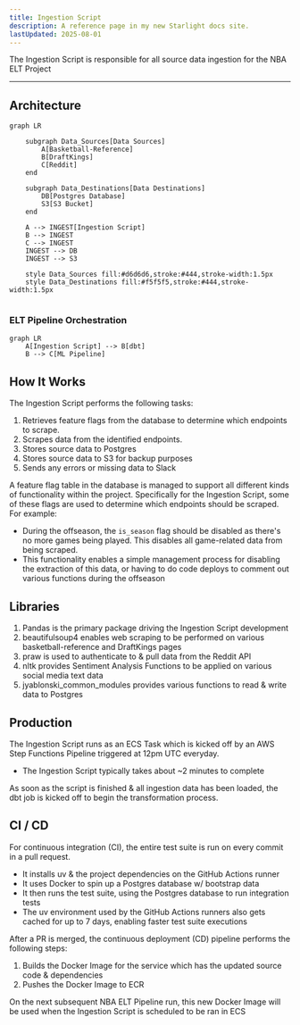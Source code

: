 ```yaml
---
title: Ingestion Script
description: A reference page in my new Starlight docs site.
lastUpdated: 2025-08-01
---
```


The Ingestion Script is responsible for all source data ingestion for the NBA ELT Project

---

## Architecture

``` mermaid
graph LR

    subgraph Data_Sources[Data Sources]
        A[Basketball-Reference]
        B[DraftKings]
        C[Reddit]
    end

    subgraph Data_Destinations[Data Destinations]
        DB[Postgres Database]
        S3[S3 Bucket]
    end

    A --> INGEST[Ingestion Script]
    B --> INGEST
    C --> INGEST
    INGEST --> DB
    INGEST --> S3

    style Data_Sources fill:#d6d6d6,stroke:#444,stroke-width:1.5px
    style Data_Destinations fill:#f5f5f5,stroke:#444,stroke-width:1.5px


```

### ELT Pipeline Orchestration
``` mermaid
graph LR
    A[Ingestion Script] --> B[dbt]
    B --> C[ML Pipeline]
```

## How It Works

The Ingestion Script performs the following tasks:

1. Retrieves feature flags from the database to determine which endpoints to scrape.
2. Scrapes data from the identified endpoints.
3. Stores source data to Postgres
4. Stores source data to S3 for backup purposes
5. Sends any errors or missing data to Slack

A feature flag table in the database is managed to support all different kinds of functionality within the project. Specifically for the Ingestion Script, some of these flags are used to determine which endpoints should be scraped. For example:

- During the offseason, the `is_season` flag should be disabled as there's no more games being played. This disables all game-related data from being scraped.
- This functionality enables a simple management process for disabling the extraction of this data, or having to do code deploys to comment out various functions during the offseason

## Libraries

1. Pandas is the primary package driving the Ingestion Script development
2. beautifulsoup4 enables web scraping to be performed on various basketball-reference and DraftKings pages
3. praw is used to authenticate to & pull data from the Reddit API
4. nltk provides Sentiment Analysis Functions to be applied on various social media text data
5. jyablonski_common_modules provides various functions to read & write data to Postgres

## Production

The Ingestion Script runs as an ECS Task which is kicked off by an AWS Step Functions Pipeline triggered at 12pm UTC everyday.

- The Ingestion Script typically takes about ~2 minutes to complete

As soon as the script is finished & all ingestion data has been loaded, the dbt job is kicked off to begin the transformation process.

## CI / CD

For continuous integration (CI), the entire test suite is run on every commit in a pull request.

- It installs uv & the project dependencies on the GitHub Actions runner
- It uses Docker to spin up a Postgres database w/ bootstrap data
- It then runs the test suite, using the Postgres database to run integration tests
- The uv environment used by the GitHub Actions runners also gets cached for up to 7 days, enabling faster test suite executions

After a PR is merged, the continuous deployment (CD) pipeline performs the following steps:

1. Builds the Docker Image for the service which has the updated source code & dependencies
2. Pushes the Docker Image to ECR

On the next subsequent NBA ELT Pipeline run, this new Docker Image will be used when the Ingestion Script is scheduled to be ran in ECS
